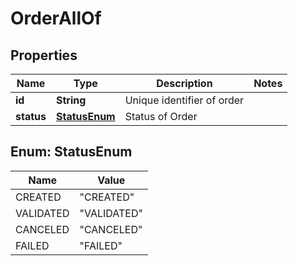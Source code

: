 

# OrderAllOf


## Properties

Name | Type | Description | Notes
------------ | ------------- | ------------- | -------------
**id** | **String** | Unique identifier of order | 
**status** | [**StatusEnum**](#StatusEnum) | Status of Order | 



## Enum: StatusEnum

Name | Value
---- | -----
CREATED | &quot;CREATED&quot;
VALIDATED | &quot;VALIDATED&quot;
CANCELED | &quot;CANCELED&quot;
FAILED | &quot;FAILED&quot;



